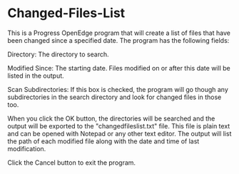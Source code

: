 # Changed-Files-List
This is a Progress OpenEdge program that will create a list of files that have been changed since a specified date. The program has the following fields:

Directory: The directory to search.

Modified Since: The starting date. Files modified on or after this date will be listed in the output.

Scan Subdirectories: If this box is checked, the program will go though any subdirectories in the search directory and look for changed files in those too.


When you click the OK button, the directories will be searched and the output will be exported to the "changedfileslist.txt" file. This file is plain text and can be opened with Notepad or any other text editor. The output will list the path of each modified file along with the date and time of last modification.

Click the Cancel button to exit the program.

